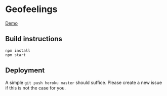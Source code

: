 # Geofeelings

[Demo](https://young-dusk-9003.herokuapp.com/)

## Build instructions
    npm install
    npm start

## Deployment
A simple `git push heroku master` should suffice. Please create a new issue if this is not the case for you.
